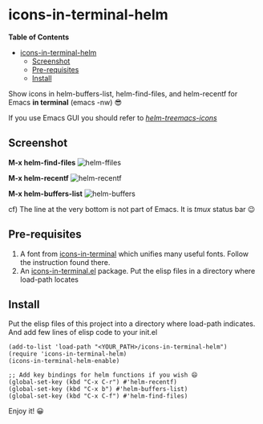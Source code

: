 # icons-in-terminal-helm

<!-- markdown-toc start - Don't edit this section. Run M-x markdown-toc-refresh-toc -->
**Table of Contents**

- [icons-in-terminal-helm](#icons-in-terminal-helm)
    - [Screenshot](#screenshot)
    - [Pre-requisites](#pre-requisites)
    - [Install](#install)

<!-- markdown-toc end -->

Show icons in helm-buffers-list, helm-find-files, and helm-recentf for Emacs **in terminal** (emacs -nw) 😎

If you use Emacs GUI you should refer to <a href="https://github.com/yyoncho/helm-treemacs-icons">*helm-treemacs-icons*</a>

## Screenshot

**M-x helm-find-files**
![helm-ffiles](https://user-images.githubusercontent.com/236042/80796550-7a58e900-8bda-11ea-9e57-03dce8dd01a3.png)

**M-x helm-recentf**
![helm-recentf](https://user-images.githubusercontent.com/236042/80796553-7c22ac80-8bda-11ea-9b63-9c47bfae0bb9.png)

**M-x helm-buffers-list**
![helm-buffers](https://user-images.githubusercontent.com/236042/80796554-7cbb4300-8bda-11ea-8ce7-c54de00f2f7f.png)

cf) The line at the very bottom is not part of Emacs. It is *tmux* status bar 😉


## Pre-requisites

1. A font from  <a href="https://github.com/sebastiencs/icons-in-terminal">icons-in-terminal</a> which unifies many useful fonts. Follow the instruction found there.
2. An <a href="https://github.com/seagle0128/icons-in-terminal.el">icons-in-terminal.el</a> package.
  Put the elisp files in a directory where load-path locates


## Install

Put the elisp files of this project into a directory where load-path indicates. And add few lines of elisp code to your init.el

```emacs-lisp
(add-to-list 'load-path "<YOUR_PATH>/icons-in-terminal-helm")
(require 'icons-in-terminal-helm)
(icons-in-terminal-helm-enable)

;; Add key bindings for helm functions if you wish 😄
(global-set-key (kbd "C-x C-r") #'helm-recentf)
(global-set-key (kbd "C-x b") #'helm-buffers-list)
(global-set-key (kbd "C-x C-f") #'helm-find-files)
```

Enjoy it! 😀
